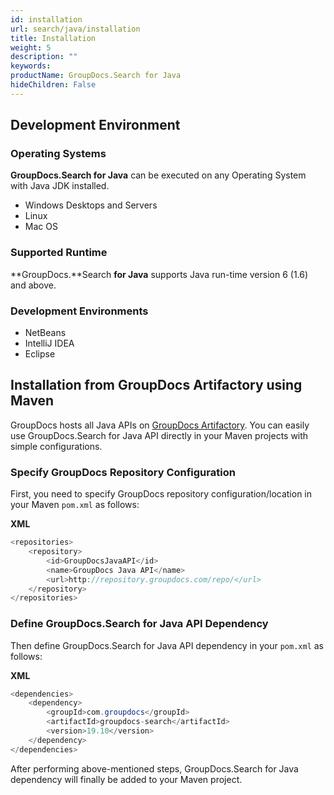 ```yaml
---
id: installation
url: search/java/installation
title: Installation
weight: 5
description: ""
keywords: 
productName: GroupDocs.Search for Java
hideChildren: False
---
```

## Development Environment

### Operating Systems

**GroupDocs.Search for Java** can be executed on any Operating System with Java JDK installed.

*   Windows Desktops and Servers
*   Linux
*   Mac OS

### Supported Runtime

**GroupDocs.**Search **for Java** supports Java run-time version 6 (1.6) and above.

### Development Environments

*   NetBeans
*   IntelliJ IDEA
*   Eclipse

## Installation from GroupDocs Artifactory using Maven

GroupDocs hosts all Java APIs on [GroupDocs Artifactory](https://repository.groupdocs.com/webapp/#/artifacts/browse/tree/General/repo). You can easily use GroupDocs.Search for Java API directly in your Maven projects with simple configurations.

### Specify GroupDocs Repository Configuration

First, you need to specify GroupDocs repository configuration/location in your Maven `pom.xml` as follows:

**XML**

```csharp
<repositories>
	<repository>
		<id>GroupDocsJavaAPI</id>
		<name>GroupDocs Java API</name>
		<url>http://repository.groupdocs.com/repo/</url>
	</repository>
</repositories>
```

### Define GroupDocs.Search for Java API Dependency

Then define GroupDocs.Search for Java API dependency in your `pom.xml` as follows:

**XML**

```csharp
<dependencies>
    <dependency>
        <groupId>com.groupdocs</groupId>
        <artifactId>groupdocs-search</artifactId>
        <version>19.10</version> 
    </dependency>
</dependencies>
```

After performing above-mentioned steps, GroupDocs.Search for Java dependency will finally be added to your Maven project.
